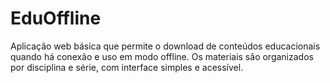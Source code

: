 # EduOffline
Aplicação web básica que permite o download de conteúdos educacionais quando há conexão e uso em modo offline. Os materiais são organizados por disciplina e série, com interface simples e acessível.
